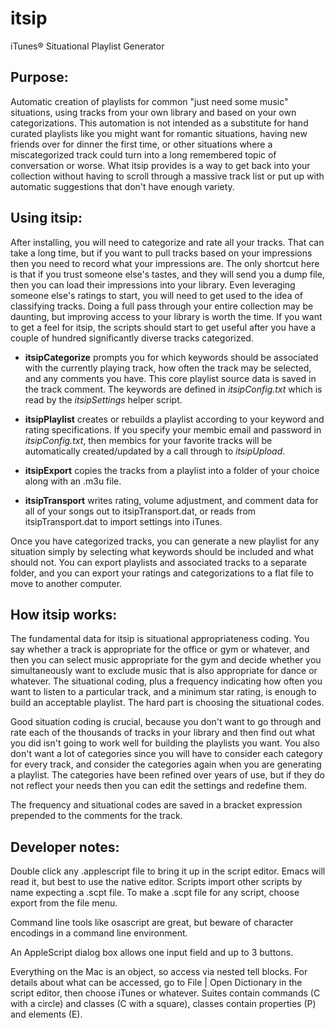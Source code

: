 # itsip
iTunes&reg; Situational Playlist Generator

Purpose:
-------

Automatic creation of playlists for common "just need some music"
situations, using tracks from your own library and based on your own
categorizations.  This automation is not intended as a substitute for
hand curated playlists like you might want for romantic situations,
having new friends over for dinner the first time, or other situations
where a miscategorized track could turn into a long remembered topic
of conversation or worse.  What itsip provides is a way to get back
into your collection without having to scroll through a massive track
list or put up with automatic suggestions that don't have enough
variety.

Using itsip:
-----------

After installing, you will need to categorize and rate all your
tracks.  That can take a long time, but if you want to pull tracks
based on your impressions then you need to record what your
impressions are.  The only shortcut here is that if you trust someone
else's tastes, and they will send you a dump file, then you can load
their impressions into your library.  Even leveraging someone else's
ratings to start, you will need to get used to the idea of classifying
tracks.  Doing a full pass through your entire collection may be
daunting, but improving access to your library is worth the time.  If
you want to get a feel for itsip, the scripts should start to get
useful after you have a couple of hundred significantly diverse tracks
categorized.

  - **itsipCategorize** prompts you for which keywords should be
    associated with the currently playing track, how often the track
    may be selected, and any comments you have.  This core playlist
    source data is saved in the track comment.  The keywords are
    defined in *itsipConfig.txt* which is read by the *itsipSettings*
    helper script.

  - **itsipPlaylist** creates or rebuilds a playlist according to your
    keyword and rating specifications.  If you specify your membic
    email and password in *itsipConfig.txt*, then membics for your
    favorite tracks will be automatically created/updated by a call
    through to *itsipUpload*.

  - **itsipExport** copies the tracks from a playlist into a folder of
    your choice along with an .m3u file.

  - **itsipTransport** writes rating, volume adjustment, and comment
    data for all of your songs out to itsipTransport.dat, or reads
    from itsipTransport.dat to import settings into iTunes.

Once you have categorized tracks, you can generate a new playlist for
any situation simply by selecting what keywords should be included and
what should not.  You can export playlists and associated tracks to a
separate folder, and you can export your ratings and categorizations
to a flat file to move to another computer.

How itsip works:
---------------

The fundamental data for itsip is situational appropriateness coding.
You say whether a track is appropriate for the office or gym or
whatever, and then you can select music appropriate for the gym and
decide whether you simultaneously want to exclude music that is also
appropriate for dance or whatever.  The situational coding, plus a
frequency indicating how often you want to listen to a particular
track, and a minimum star rating, is enough to build an acceptable
playlist.  The hard part is choosing the situational codes.

Good situation coding is crucial, because you don't want to go through
and rate each of the thousands of tracks in your library and then find
out what you did isn't going to work well for building the playlists
you want.  You also don't want a lot of categories since you will have
to consider each category for every track, and consider the categories
again when you are generating a playlist.  The categories have been
refined over years of use, but if they do not reflect your needs then
you can edit the settings and redefine them.

The frequency and situational codes are saved in a bracket expression
prepended to the comments for the track.

Developer notes:
---------------

Double click any .applescript file to bring it up in the script
editor.  Emacs will read it, but best to use the native editor.
Scripts import other scripts by name expecting a .scpt file.  To make
a .scpt file for any script, choose export from the file menu.

Command line tools like osascript are great, but beware of character
encodings in a command line environment.

An AppleScript dialog box allows one input field and up to 3 buttons.

Everything on the Mac is an object, so access via nested tell blocks.
For details about what can be accessed, go to File | Open Dictionary
in the script editor, then choose iTunes or whatever.  Suites contain
commands (C with a circle) and classes (C with a square), classes
contain properties (P) and elements (E).
